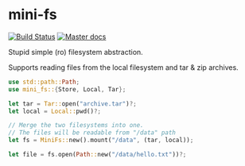# mini-fs

[![Build Status](https://travis-ci.org/germangb/mini-fs.svg?branch=master)](https://travis-ci.org/germangb/mini-fs)
[![Master docs](https://img.shields.io/badge/docs-master-blue.svg?style=flat-square)](https://germangb.github.io/mini-fs/)

Stupid simple (ro) filesystem abstraction.

Supports reading files from the local filesystem and tar & zip archives.

```rust
use std::path::Path;
use mini_fs::{Store, Local, Tar};

let tar = Tar::open("archive.tar")?;
let local = Local::pwd()?;

// Merge the two filesystems into one.
// The files will be readable from "/data" path
let fs = MiniFs::new().mount("/data", (tar, local));

let file = fs.open(Path::new("/data/hello.txt"))?;
```
